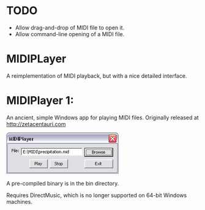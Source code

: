 # TODO

* Allow drag-and-drop of MIDI file to open it.
* Allow command-line opening of a MIDI file.

# MIDIPLayer

A reimplementation of MIDI playback, but with a nice detailed interface.

# MIDIPlayer 1:

An ancient, simple Windows app for playing MIDI files. Originally released at
http://zetacentauri.com

![MIDIPlayer Screenshot](https://github.com/Xangis/MIDIPlayer/blob/master/images/midiplayer1.gif)

A pre-compiled binary is in the bin directory.

Requires DirectMusic, which is no longer supported on 64-bit Windows machines.
